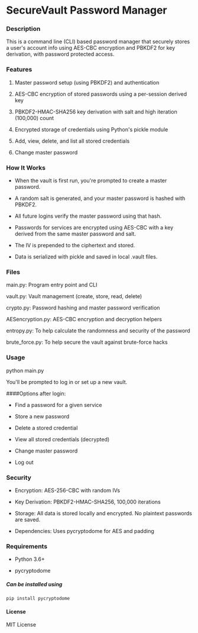 # SecureVault Password Manager


### Description

This is a command line (CLI) based password manager that securely stores a user's account info using AES-CBC encryption and PBKDF2 for key derivation, with password protected access.

### Features

1. Master password setup (using PBKDF2) and authentication

2. AES-CBC encryption of stored passwords using a per-session derived key

3. PBKDF2-HMAC-SHA256 key derivation with salt and high iteration (100,000) count

4. Encrypted storage of credentials using Python's pickle module

5. Add, view, delete, and list all stored credentials

6. Change master password

### How It Works

- When the vault is first run, you're prompted to create a master password.

- A random salt is generated, and your master password is hashed with PBKDF2.

- All future logins verify the master password using that hash.

- Passwords for services are encrypted using AES-CBC with a key derived from the same master password and salt.

- The IV is prepended to the ciphertext and stored.

- Data is serialized with pickle and saved in local .vault files.

### Files

main.py: Program entry point and CLI

vault.py: Vault management (create, store, read, delete)

crypto.py: Password hashing and master password verification

AESencryption.py: AES-CBC encryption and decryption helpers

entropy.py: To help calculate the randomness and security of the password

brute_force.py: To help secure the vault against brute-force hacks

### Usage

python main.py

You'll be prompted to log in or set up a new vault.

####Options after login:

- Find a password for a given service

- Store a new password

- Delete a stored credential

- View all stored credentials (decrypted)

- Change master password

- Log out

### Security

- Encryption: AES-256-CBC with random IVs

- Key Derivation: PBKDF2-HMAC-SHA256, 100,000 iterations

- Storage: All data is stored locally and encrypted. No plaintext passwords are saved.

- Dependencies: Uses pycryptodome for AES and padding

### Requirements

- Python 3.6+

- pycryptodome

##### Can be installed using 

``pip install pycryptodome``

#### License

MIT License